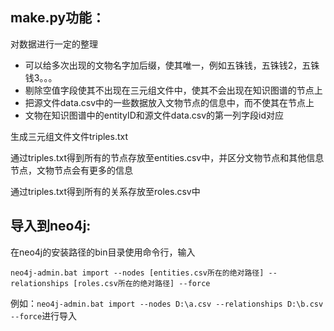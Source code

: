 ## make.py功能：
对数据进行一定的整理
- 可以给多次出现的文物名字加后缀，使其唯一，例如五铢钱，五铢钱2，五铢钱3。。。
- 剔除空值字段使其不出现在三元组文件中，使其不会出现在知识图谱的节点上
- 把源文件data.csv中的一些数据放入文物节点的信息中，而不使其在节点上
- 文物在知识图谱中的entityID和源文件data.csv的第一列字段id对应

生成三元组文件文件triples.txt

通过triples.txt得到所有的节点存放至entities.csv中，并区分文物节点和其他信息节点，文物节点会有更多的信息

通过triples.txt得到所有的关系存放至roles.csv中

## 导入到neo4j:

在neo4j的安装路径的bin目录使用命令行，输入

`neo4j-admin.bat import --nodes [entities.csv所在的绝对路径] --relationships [roles.csv所在的绝对路径] --force`

例如：`neo4j-admin.bat import --nodes D:\a.csv --relationships D:\b.csv --force`进行导入
